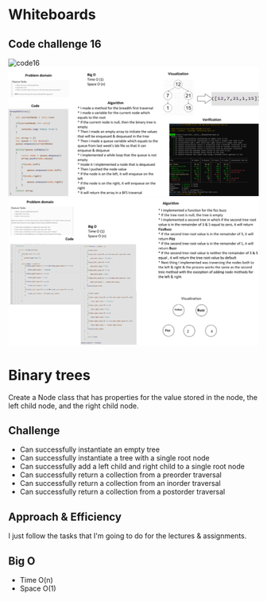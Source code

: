 # Whiteboards

## Code challenge 16

![code16](code16.png)
![code17](code17.png)
![code18](code18.png)

# Binary trees
Create a Node class that has properties for the value stored in the node, the left child node, and the right child node.

## Challenge
* Can successfully instantiate an empty tree
* Can successfully instantiate a tree with a single root node
* Can successfully add a left child and right child to a single root node
* Can successfully return a collection from a preorder traversal
* Can successfully return a collection from an inorder traversal
* Can successfully return a collection from a postorder traversal

## Approach & Efficiency
I just follow the tasks that I'm going to do for the lectures & assignments.

## Big O
* Time O(n)
* Space O(1)